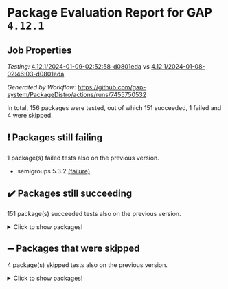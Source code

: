 # Package Evaluation Report for GAP `4.12.1`

## Job Properties

*Testing:* [4.12.1/2024-01-09-02:52:58-d0801eda](https://github.com/gap-system/PackageDistro/blob/data/reports/4.12.1/2024-01-09-02:52:58-d0801eda) vs [4.12.1/2024-01-08-02:46:03-d0801eda](https://github.com/gap-system/PackageDistro/blob/data/reports/4.12.1/2024-01-08-02:46:03-d0801eda)

*Generated by Workflow:* https://github.com/gap-system/PackageDistro/actions/runs/7455750532

In total, 156 packages were tested, out of which 151 succeeded, 1 failed and 4 were skipped.

## :exclamation: Packages still failing

1 package(s) failed tests also on the previous version.
- semigroups 5.3.2 [(failure)](https://github.com/gap-system/PackageDistro/actions/runs/7455750532/job/20285766762)

## :heavy_check_mark: Packages still succeeding

151 package(s) succeeded tests also on the previous version.
<details><summary>Click to show packages!</summary>

- 4ti2interface 2023.02-04 [(success)](https://github.com/gap-system/PackageDistro/actions/runs/7455750532/job/20285743702)
- ace 5.6.2 [(success)](https://github.com/gap-system/PackageDistro/actions/runs/7455750532/job/20285743871)
- aclib 1.3.2 [(success)](https://github.com/gap-system/PackageDistro/actions/runs/7455750532/job/20285744030)
- agt 0.3.1 [(success)](https://github.com/gap-system/PackageDistro/actions/runs/7455750532/job/20285744235)
- alnuth 3.2.1 [(success)](https://github.com/gap-system/PackageDistro/actions/runs/7455750532/job/20285744446)
- anupq 3.3.0 [(success)](https://github.com/gap-system/PackageDistro/actions/runs/7455750532/job/20285744632)
- atlasrep 2.1.8 [(success)](https://github.com/gap-system/PackageDistro/actions/runs/7455750532/job/20285746670)
- autodoc 2023.06.19 [(success)](https://github.com/gap-system/PackageDistro/actions/runs/7455750532/job/20285747717)
- automata 1.15 [(success)](https://github.com/gap-system/PackageDistro/actions/runs/7455750532/job/20285747882)
- automgrp 1.3.2 [(success)](https://github.com/gap-system/PackageDistro/actions/runs/7455750532/job/20285748077)
- autpgrp 1.11 [(success)](https://github.com/gap-system/PackageDistro/actions/runs/7455750532/job/20285748256)
- cap 2024.01-01 [(success)](https://github.com/gap-system/PackageDistro/actions/runs/7455750532/job/20285748389)
- caratinterface 2.3.6 [(success)](https://github.com/gap-system/PackageDistro/actions/runs/7455750532/job/20285748530)
- cddinterface 2022.11.01 [(success)](https://github.com/gap-system/PackageDistro/actions/runs/7455750532/job/20285748652)
- circle 1.6.6 [(success)](https://github.com/gap-system/PackageDistro/actions/runs/7455750532/job/20285748798)
- classicpres 1.22 [(success)](https://github.com/gap-system/PackageDistro/actions/runs/7455750532/job/20285748940)
- cohomolo 1.6.11 [(success)](https://github.com/gap-system/PackageDistro/actions/runs/7455750532/job/20285749084)
- congruence 1.2.5 [(success)](https://github.com/gap-system/PackageDistro/actions/runs/7455750532/job/20285749225)
- corelg 1.56 [(success)](https://github.com/gap-system/PackageDistro/actions/runs/7455750532/job/20285749386)
- crime 1.6 [(success)](https://github.com/gap-system/PackageDistro/actions/runs/7455750532/job/20285749531)
- crisp 1.4.6 [(success)](https://github.com/gap-system/PackageDistro/actions/runs/7455750532/job/20285749688)
- crypting 0.10.4 [(success)](https://github.com/gap-system/PackageDistro/actions/runs/7455750532/job/20285749843)
- cryst 4.1.27 [(success)](https://github.com/gap-system/PackageDistro/actions/runs/7455750532/job/20285749977)
- crystcat 1.1.10 [(success)](https://github.com/gap-system/PackageDistro/actions/runs/7455750532/job/20285750127)
- ctbllib 1.3.7 [(success)](https://github.com/gap-system/PackageDistro/actions/runs/7455750532/job/20285750291)
- cubefree 1.19 [(success)](https://github.com/gap-system/PackageDistro/actions/runs/7455750532/job/20285750437)
- curlinterface 2.3.2 [(success)](https://github.com/gap-system/PackageDistro/actions/runs/7455750532/job/20285750601)
- cvec 2.8.1 [(success)](https://github.com/gap-system/PackageDistro/actions/runs/7455750532/job/20285750755)
- datastructures 0.3.0 [(success)](https://github.com/gap-system/PackageDistro/actions/runs/7455750532/job/20285750931)
- deepthought 1.0.6 [(success)](https://github.com/gap-system/PackageDistro/actions/runs/7455750532/job/20285751085)
- design 1.8 [(success)](https://github.com/gap-system/PackageDistro/actions/runs/7455750532/job/20285751219)
- difsets 2.3.1 [(success)](https://github.com/gap-system/PackageDistro/actions/runs/7455750532/job/20285751356)
- digraphs 1.6.3 [(success)](https://github.com/gap-system/PackageDistro/actions/runs/7455750532/job/20285751482)
- edim 1.3.7 [(success)](https://github.com/gap-system/PackageDistro/actions/runs/7455750532/job/20285751663)
- example 4.3.4 [(success)](https://github.com/gap-system/PackageDistro/actions/runs/7455750532/job/20285751832)
- examplesforhomalg 2023.10-01 [(success)](https://github.com/gap-system/PackageDistro/actions/runs/7455750532/job/20285751993)
- factint 1.6.3 [(success)](https://github.com/gap-system/PackageDistro/actions/runs/7455750532/job/20285752122)
- ferret 1.0.9 [(success)](https://github.com/gap-system/PackageDistro/actions/runs/7455750532/job/20285752275)
- fga 1.5.0 [(success)](https://github.com/gap-system/PackageDistro/actions/runs/7455750532/job/20285752407)
- fining 1.5.6 [(success)](https://github.com/gap-system/PackageDistro/actions/runs/7455750532/job/20285752581)
- float 1.0.3 [(success)](https://github.com/gap-system/PackageDistro/actions/runs/7455750532/job/20285752744)
- format 1.4.3 [(success)](https://github.com/gap-system/PackageDistro/actions/runs/7455750532/job/20285752931)
- forms 1.2.9 [(success)](https://github.com/gap-system/PackageDistro/actions/runs/7455750532/job/20285753097)
- fplsa 1.2.6 [(success)](https://github.com/gap-system/PackageDistro/actions/runs/7455750532/job/20285753258)
- fr 2.4.12 [(success)](https://github.com/gap-system/PackageDistro/actions/runs/7455750532/job/20285753492)
- francy 2.0.3 [(success)](https://github.com/gap-system/PackageDistro/actions/runs/7455750532/job/20285753788)
- fwtree 1.3 [(success)](https://github.com/gap-system/PackageDistro/actions/runs/7455750532/job/20285754014)
- gapdoc 1.6.6 [(success)](https://github.com/gap-system/PackageDistro/actions/runs/7455750532/job/20285754197)
- gauss 2023.02-04 [(success)](https://github.com/gap-system/PackageDistro/actions/runs/7455750532/job/20285754390)
- gaussforhomalg 2023.11-01 [(success)](https://github.com/gap-system/PackageDistro/actions/runs/7455750532/job/20285754566)
- gbnp 1.0.5 [(success)](https://github.com/gap-system/PackageDistro/actions/runs/7455750532/job/20285754760)
- generalizedmorphismsforcap 2023.08-02 [(success)](https://github.com/gap-system/PackageDistro/actions/runs/7455750532/job/20285754959)
- genss 1.6.8 [(success)](https://github.com/gap-system/PackageDistro/actions/runs/7455750532/job/20285755131)
- gradedmodules 2023.09-01 [(success)](https://github.com/gap-system/PackageDistro/actions/runs/7455750532/job/20285755369)
- gradedringforhomalg 2023.08-01 [(success)](https://github.com/gap-system/PackageDistro/actions/runs/7455750532/job/20285755553)
- grape 4.9.0 [(success)](https://github.com/gap-system/PackageDistro/actions/runs/7455750532/job/20285755731)
- groupoids 1.73 [(success)](https://github.com/gap-system/PackageDistro/actions/runs/7455750532/job/20285755903)
- grpconst 2.6.4 [(success)](https://github.com/gap-system/PackageDistro/actions/runs/7455750532/job/20285756094)
- guarana 0.96.3 [(success)](https://github.com/gap-system/PackageDistro/actions/runs/7455750532/job/20285756256)
- guava 3.18 [(success)](https://github.com/gap-system/PackageDistro/actions/runs/7455750532/job/20285756431)
- hap 1.61 [(success)](https://github.com/gap-system/PackageDistro/actions/runs/7455750532/job/20285756629)
- hapcryst 0.1.15 [(success)](https://github.com/gap-system/PackageDistro/actions/runs/7455750532/job/20285756849)
- hecke 1.5.3 [(success)](https://github.com/gap-system/PackageDistro/actions/runs/7455750532/job/20285757047)
- help 3.5 [(success)](https://github.com/gap-system/PackageDistro/actions/runs/7455750532/job/20285757222)
- homalg 2023.10-01 [(success)](https://github.com/gap-system/PackageDistro/actions/runs/7455750532/job/20285757411)
- homalgtocas 2023.11-01 [(success)](https://github.com/gap-system/PackageDistro/actions/runs/7455750532/job/20285757582)
- idrel 2.45 [(success)](https://github.com/gap-system/PackageDistro/actions/runs/7455750532/job/20285757747)
- images 1.3.1 [(success)](https://github.com/gap-system/PackageDistro/actions/runs/7455750532/job/20285758035)
- intpic 0.3.0 [(success)](https://github.com/gap-system/PackageDistro/actions/runs/7455750532/job/20285758210)
- io 4.8.2 [(success)](https://github.com/gap-system/PackageDistro/actions/runs/7455750532/job/20285758371)
- io_forhomalg 2023.02-04 [(success)](https://github.com/gap-system/PackageDistro/actions/runs/7455750532/job/20285758555)
- irredsol 1.4.4 [(success)](https://github.com/gap-system/PackageDistro/actions/runs/7455750532/job/20285758821)
- json 2.1.1 [(success)](https://github.com/gap-system/PackageDistro/actions/runs/7455750532/job/20285759035)
- jupyterkernel 1.5.0 [(success)](https://github.com/gap-system/PackageDistro/actions/runs/7455750532/job/20285759224)
- jupyterviz 1.5.6 [(success)](https://github.com/gap-system/PackageDistro/actions/runs/7455750532/job/20285759386)
- kan 1.36 [(success)](https://github.com/gap-system/PackageDistro/actions/runs/7455750532/job/20285759587)
- kbmag 1.5.11 [(success)](https://github.com/gap-system/PackageDistro/actions/runs/7455750532/job/20285759768)
- laguna 3.9.6 [(success)](https://github.com/gap-system/PackageDistro/actions/runs/7455750532/job/20285759976)
- liealgdb 2.2.1 [(success)](https://github.com/gap-system/PackageDistro/actions/runs/7455750532/job/20285760151)
- liepring 2.8 [(success)](https://github.com/gap-system/PackageDistro/actions/runs/7455750532/job/20285760329)
- liering 2.4.2 [(success)](https://github.com/gap-system/PackageDistro/actions/runs/7455750532/job/20285760513)
- linearalgebraforcap 2023.12-05 [(success)](https://github.com/gap-system/PackageDistro/actions/runs/7455750532/job/20285760699)
- localizeringforhomalg 2023.10-01 [(success)](https://github.com/gap-system/PackageDistro/actions/runs/7455750532/job/20285760866)
- loops 3.4.3 [(success)](https://github.com/gap-system/PackageDistro/actions/runs/7455750532/job/20285761000)
- lpres 1.0.3 [(success)](https://github.com/gap-system/PackageDistro/actions/runs/7455750532/job/20285761150)
- majoranaalgebras 1.5.1 [(success)](https://github.com/gap-system/PackageDistro/actions/runs/7455750532/job/20285761296)
- mapclass 1.4.6 [(success)](https://github.com/gap-system/PackageDistro/actions/runs/7455750532/job/20285761506)
- matgrp 0.70 [(success)](https://github.com/gap-system/PackageDistro/actions/runs/7455750532/job/20285761659)
- matricesforhomalg 2023.11-02 [(success)](https://github.com/gap-system/PackageDistro/actions/runs/7455750532/job/20285761797)
- modisom 2.5.4 [(success)](https://github.com/gap-system/PackageDistro/actions/runs/7455750532/job/20285761932)
- modulepresentationsforcap 2023.10-01 [(success)](https://github.com/gap-system/PackageDistro/actions/runs/7455750532/job/20285762085)
- modules 2023.10-01 [(success)](https://github.com/gap-system/PackageDistro/actions/runs/7455750532/job/20285762284)
- monoidalcategories 2023.12-01 [(success)](https://github.com/gap-system/PackageDistro/actions/runs/7455750532/job/20285762439)
- nconvex 2022.09-01 [(success)](https://github.com/gap-system/PackageDistro/actions/runs/7455750532/job/20285762592)
- nilmat 1.4.2 [(success)](https://github.com/gap-system/PackageDistro/actions/runs/7455750532/job/20285762727)
- nock 1.5 [(success)](https://github.com/gap-system/PackageDistro/actions/runs/7455750532/job/20285762850)
- normalizinterface 1.3.6 [(success)](https://github.com/gap-system/PackageDistro/actions/runs/7455750532/job/20285763004)
- nq 2.5.10 [(success)](https://github.com/gap-system/PackageDistro/actions/runs/7455750532/job/20285763183)
- numericalsgps 1.3.1 [(success)](https://github.com/gap-system/PackageDistro/actions/runs/7455750532/job/20285763402)
- openmath 11.5.3 [(success)](https://github.com/gap-system/PackageDistro/actions/runs/7455750532/job/20285763554)
- orb 4.9.0 [(success)](https://github.com/gap-system/PackageDistro/actions/runs/7455750532/job/20285763724)
- packagemanager 1.4.2 [(success)](https://github.com/gap-system/PackageDistro/actions/runs/7455750532/job/20285763871)
- patternclass 2.4.3 [(success)](https://github.com/gap-system/PackageDistro/actions/runs/7455750532/job/20285764039)
- permut 2.0.4 [(success)](https://github.com/gap-system/PackageDistro/actions/runs/7455750532/job/20285764201)
- polenta 1.3.10 [(success)](https://github.com/gap-system/PackageDistro/actions/runs/7455750532/job/20285764349)
- polymaking 0.8.7 [(success)](https://github.com/gap-system/PackageDistro/actions/runs/7455750532/job/20285764522)
- primgrp 3.4.4 [(success)](https://github.com/gap-system/PackageDistro/actions/runs/7455750532/job/20285764694)
- profiling 2.5.4 [(success)](https://github.com/gap-system/PackageDistro/actions/runs/7455750532/job/20285764829)
- qpa 1.35 [(success)](https://github.com/gap-system/PackageDistro/actions/runs/7455750532/job/20285765006)
- quagroup 1.8.3 [(success)](https://github.com/gap-system/PackageDistro/actions/runs/7455750532/job/20285765193)
- radiroot 2.9 [(success)](https://github.com/gap-system/PackageDistro/actions/runs/7455750532/job/20285765328)
- rcwa 4.7.1 [(success)](https://github.com/gap-system/PackageDistro/actions/runs/7455750532/job/20285765448)
- rds 1.8 [(success)](https://github.com/gap-system/PackageDistro/actions/runs/7455750532/job/20285765582)
- recog 1.4.2 [(success)](https://github.com/gap-system/PackageDistro/actions/runs/7455750532/job/20285765722)
- repndecomp 1.3.0 [(success)](https://github.com/gap-system/PackageDistro/actions/runs/7455750532/job/20285765871)
- repsn 3.1.1 [(success)](https://github.com/gap-system/PackageDistro/actions/runs/7455750532/job/20285766031)
- resclasses 4.7.3 [(success)](https://github.com/gap-system/PackageDistro/actions/runs/7455750532/job/20285766189)
- ringsforhomalg 2023.11-02 [(success)](https://github.com/gap-system/PackageDistro/actions/runs/7455750532/job/20285766319)
- sco 2023.08-01 [(success)](https://github.com/gap-system/PackageDistro/actions/runs/7455750532/job/20285766464)
- scscp 2.4.1 [(success)](https://github.com/gap-system/PackageDistro/actions/runs/7455750532/job/20285766613)
- sglppow 2.3 [(success)](https://github.com/gap-system/PackageDistro/actions/runs/7455750532/job/20285766926)
- sgpviz 0.999.5 [(success)](https://github.com/gap-system/PackageDistro/actions/runs/7455750532/job/20285767073)
- simpcomp 2.1.14 [(success)](https://github.com/gap-system/PackageDistro/actions/runs/7455750532/job/20285767230)
- singular 2023.02.09 [(success)](https://github.com/gap-system/PackageDistro/actions/runs/7455750532/job/20285767404)
- sl2reps 1.1 [(success)](https://github.com/gap-system/PackageDistro/actions/runs/7455750532/job/20285767970)
- sla 1.5.3 [(success)](https://github.com/gap-system/PackageDistro/actions/runs/7455750532/job/20285768180)
- smallgrp 1.5.3 [(success)](https://github.com/gap-system/PackageDistro/actions/runs/7455750532/job/20285768363)
- smallsemi 0.6.13 [(success)](https://github.com/gap-system/PackageDistro/actions/runs/7455750532/job/20285768554)
- sonata 2.9.6 [(success)](https://github.com/gap-system/PackageDistro/actions/runs/7455750532/job/20285768739)
- sophus 1.27 [(success)](https://github.com/gap-system/PackageDistro/actions/runs/7455750532/job/20285768934)
- sotgrps 1.2 [(success)](https://github.com/gap-system/PackageDistro/actions/runs/7455750532/job/20285769128)
- spinsym 1.5.2 [(success)](https://github.com/gap-system/PackageDistro/actions/runs/7455750532/job/20285769295)
- standardff 1.0 [(success)](https://github.com/gap-system/PackageDistro/actions/runs/7455750532/job/20285769512)
- symbcompcc 1.3.2 [(success)](https://github.com/gap-system/PackageDistro/actions/runs/7455750532/job/20285769698)
- thelma 1.3 [(success)](https://github.com/gap-system/PackageDistro/actions/runs/7455750532/job/20285769928)
- tomlib 1.2.9 [(success)](https://github.com/gap-system/PackageDistro/actions/runs/7455750532/job/20285770149)
- toolsforhomalg 2023.11-01 [(success)](https://github.com/gap-system/PackageDistro/actions/runs/7455750532/job/20285770331)
- toric 1.9.5 [(success)](https://github.com/gap-system/PackageDistro/actions/runs/7455750532/job/20285770498)
- toricvarieties 2022.07.13 [(success)](https://github.com/gap-system/PackageDistro/actions/runs/7455750532/job/20285770699)
- transgrp 3.6.5 [(success)](https://github.com/gap-system/PackageDistro/actions/runs/7455750532/job/20285770906)
- ugaly 4.1.3 [(success)](https://github.com/gap-system/PackageDistro/actions/runs/7455750532/job/20285771121)
- unipot 1.5 [(success)](https://github.com/gap-system/PackageDistro/actions/runs/7455750532/job/20285771332)
- unitlib 4.2.0 [(success)](https://github.com/gap-system/PackageDistro/actions/runs/7455750532/job/20285771530)
- utils 0.84 [(success)](https://github.com/gap-system/PackageDistro/actions/runs/7455750532/job/20285771733)
- uuid 0.7 [(success)](https://github.com/gap-system/PackageDistro/actions/runs/7455750532/job/20285771927)
- walrus 0.9991 [(success)](https://github.com/gap-system/PackageDistro/actions/runs/7455750532/job/20285772089)
- wedderga 4.10.4 [(success)](https://github.com/gap-system/PackageDistro/actions/runs/7455750532/job/20285772278)
- xmod 2.91 [(success)](https://github.com/gap-system/PackageDistro/actions/runs/7455750532/job/20285772488)
- xmodalg 1.23 [(success)](https://github.com/gap-system/PackageDistro/actions/runs/7455750532/job/20285772724)
- yangbaxter 0.10.3 [(success)](https://github.com/gap-system/PackageDistro/actions/runs/7455750532/job/20285772900)
- zeromqinterface 0.14 [(success)](https://github.com/gap-system/PackageDistro/actions/runs/7455750532/job/20285773081)
</details>

## :heavy_minus_sign: Packages that were skipped

4 package(s) skipped tests also on the previous version.
<details><summary>Click to show packages!</summary>

- browse 1.8.21 [(skipped)](https://github.com/gap-system/PackageDistro/actions/runs/7455750532/job/20285304925)
- itc 1.5.1 [(skipped)](https://github.com/gap-system/PackageDistro/actions/runs/7455750532/job/20285304925)
- polycyclic 2.16 [(skipped)](https://github.com/gap-system/PackageDistro/actions/runs/7455750532/job/20285304925)
- xgap 4.31 [(skipped)](https://github.com/gap-system/PackageDistro/actions/runs/7455750532/job/20285304925)
</details>

